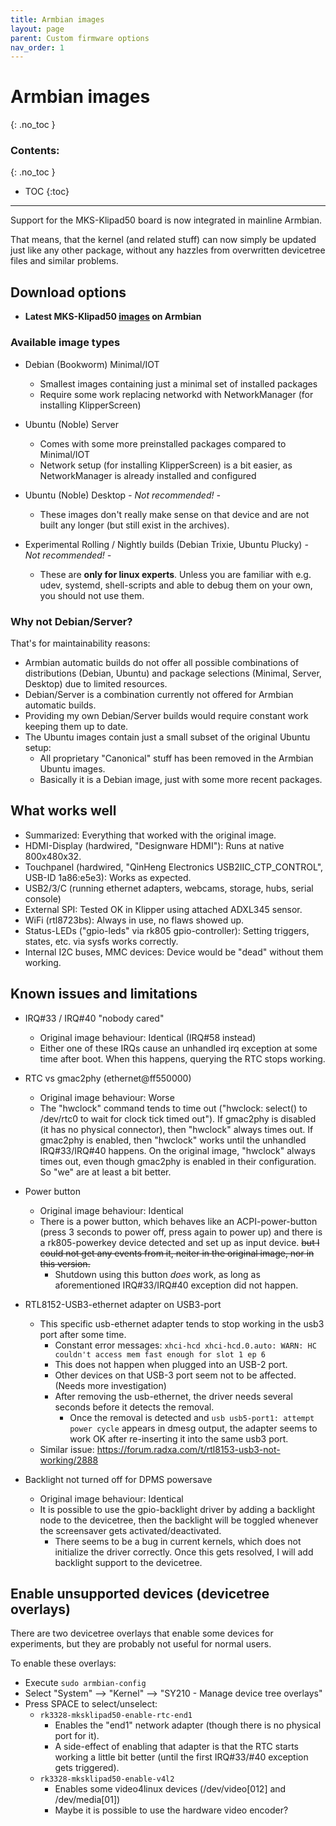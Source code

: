 ```yaml
---
title: Armbian images
layout: page
parent: Custom firmware options
nav_order: 1
---
```

# Armbian images
{: .no_toc }
### Contents:
{: .no_toc }
- TOC
{:toc}
----

Support for the MKS-Klipad50 board is now integrated in mainline Armbian.

That means, that the kernel (and related stuff) can now simply be updated just like any other package, without any hazzles from overwritten devicetree files and similar problems.

## Download options

- **Latest MKS-Klipad50 [images](https://www.armbian.com/mks-klipad50/) on Armbian**
<!--
- ** Archived MKS-Klipad [images](https://archive.armbian.com/mksklipad50/archive/) on Armbian**
-->

### Available image types
- Debian (Bookworm) Minimal/IOT
  - Smallest images containing just a minimal set of installed packages
  - Require some work replacing networkd with NetworkManager (for installing KlipperScreen)

- Ubuntu (Noble) Server
  - Comes with some more preinstalled packages compared to Minimal/IOT
  - Network setup (for installing KlipperScreen) is a bit easier, as NetworkManager is already installed and configured

- Ubuntu (Noble) Desktop *- Not recommended! -*
  - These images don't really make sense on that device and are not built any longer (but still exist in the archives).

- Experimental Rolling / Nightly builds (Debian Trixie, Ubuntu Plucky) *- Not recommended! -*
  - These are **only for linux experts**. Unless you are familiar with e.g. udev, systemd, shell-scripts and able to debug them on your own, you should not use them.

### Why not Debian/Server?
That's for maintainability reasons:
- Armbian automatic builds do not offer all possible combinations of distributions (Debian, Ubuntu) and package selections (Minimal, Server, Desktop) due to limited resources.
- Debian/Server is a combination currently not offered for Armbian automatic builds.
- Providing my own Debian/Server builds would require constant work keeping them up to date.
- The Ubuntu images contain just a small subset of the original Ubuntu setup:
  - All proprietary "Canonical" stuff has been removed in the Armbian Ubuntu images.
  - Basically it is a Debian image, just with some more recent packages.

## What works well
  - Summarized: Everything that worked with the original image.
  - HDMI-Display (hardwired, "Designware HDMI"): Runs at native 800x480x32.
  - Touchpanel (hardwired, "QinHeng Electronics USB2IIC_CTP_CONTROL", USB-ID 1a86:e5e3): Works as expected.
  - USB2/3/C (running ethernet adapters, webcams, storage, hubs, serial console)
  - External SPI: Tested OK in Klipper using attached ADXL345 sensor.
  - WiFi (rtl8723bs): Always in use, no flaws showed up.
  - Status-LEDs ("gpio-leds" via rk805 gpio-controller): Setting triggers, states, etc. via sysfs works correctly.
  - Internal I2C buses, MMC devices: Device would be "dead" without them working.

## Known issues and limitations
  - IRQ#33 / IRQ#40 "nobody cared"
    - Original image behaviour: Identical (IRQ#58 instead)
    - Either one of these IRQs cause an unhandled irq exception at some time after boot. When this happens, querying the RTC stops working.

  - RTC vs gmac2phy (ethernet@ff550000)
    - Original image behaviour: Worse
    - The "hwclock" command tends to time out ("hwclock: select() to /dev/rtc0 to wait for clock tick timed out").
      If gmac2phy is disabled (it has no physical connector), then "hwclock" always times out.
      If gmac2phy is enabled, then "hwclock" works until the unhandled IRQ#33/IRQ#40 happens.
      On the original image, "hwclock" always times out, even though gmac2phy is enabled in their configuration. So "we" are at least a bit better.

  - Power button
    - Original image behaviour: Identical
    - There is a power button, which behaves like an ACPI-power-button (press 3 seconds to power off, press again to power up) and there is a rk805-powerkey device detected and set up as input device. ~~but I could not get any events from it, neiter in the original image, nor in this version.~~
      - Shutdown using this button *does* work, as long as aforementioned IRQ#33/IRQ#40 exception did not happen.

  - RTL8152-USB3-ethernet adapter on USB3-port
    - This specific usb-ethernet adapter tends to stop working in the usb3 port after some time.
      - Constant error messages: `xhci-hcd xhci-hcd.0.auto: WARN: HC couldn't access mem fast enough for slot 1 ep 6`
      - This does not happen when plugged into an USB-2 port.
      - Other devices on that USB-3 port seem not to be affected. (Needs more investigation)
      - After removing the usb-ethernet, the driver needs several seconds before it detects the removal.
        - Once the removal is detected and `usb usb5-port1: attempt power cycle` appears in dmesg output, the adapter seems to work OK after re-inserting it into the same usb3 port.
    - Similar issue: <https://forum.radxa.com/t/rtl8153-usb3-not-working/2888>

  - Backlight not turned off for DPMS powersave
    - Original image behaviour: Identical
    - It is possible to use the gpio-backlight driver by adding a backlight node to the devicetree, then the backlight will be toggled whenever the screensaver gets activated/deactivated.
      - There seems to be a bug in current kernels, which does not initialize the driver correctly. Once this gets resolved, I will add backlight support to the devicetree.

## Enable unsupported devices (devicetree overlays)

There are two devicetree overlays that enable some devices for experiments, but they are probably not useful for normal users.

To enable these overlays:
- Execute `sudo armbian-config`
- Select "System" --> "Kernel" --> "SY210 - Manage device tree overlays"
- Press SPACE to select/unselect:
  - `rk3328-mksklipad50-enable-rtc-end1`
    - Enables the "end1" network adapter (though there is no physical port for it).
    - A side-effect of enabling that adapter is that the RTC starts working a little bit better (until the first IRQ#33/#40 exception gets triggered).
  - `rk3328-mksklipad50-enable-v4l2`
    - Enables some video4linux devices (/dev/video[012] and /dev/media[01])
    - Maybe it is possible to use the hardware video encoder?

